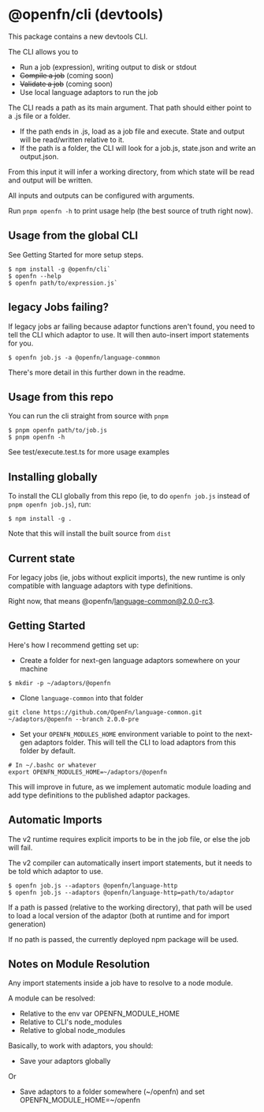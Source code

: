 # @openfn/cli (devtools)

This package contains a new devtools CLI.

The CLI allows you to

- Run a job (expression), writing output to disk or stdout
- ~~Compile a job~~ (coming soon)
- ~~Validate a job~~ (coming soon)
- Use local language adaptors to run the job

The CLI reads a path as its main argument. That path should either point to a .js file or a folder.

- If the path ends in .js, load as a job file and execute. State and output will be read/written relative to it.
- If the path is a folder, the CLI will look for a job.js, state.json and write an output.json.

From this input it will infer a working directory, from which state will be read and output will be written.

All inputs and outputs can be configured with arguments.

Run `pnpm openfn -h` to print usage help (the best source of truth right now).

## Usage from the global CLI

See Getting Started for more setup steps.

```
$ npm install -g @openfn/cli`
$ openfn --help
$ openfn path/to/expression.js`
```

## legacy Jobs failing?

If legacy jobs ar failing because adaptor functions aren't found, you need to tell the CLI which adaptor to use. It will then auto-insert import statements for you.

```
$ openfn job.js -a @openfn/language-commmon
```

There's more detail in this further down in the readme.

## Usage from this repo

You can run the cli straight from source with `pnpm`

```
$ pnpm openfn path/to/job.js
$ pnpm openfn -h
```

See test/execute.test.ts for more usage examples

## Installing globally

To install the CLI globally from this repo (ie, to do `openfn job.js` instead of `pnpm openfn job.js`), run:

```
$ npm install -g .
```

Note that this will install the built source from `dist`

## Current state

For legacy jobs (ie, jobs without explicit imports), the new runtime is only compatible with language adaptors with type definitions.

Right now, that means @openfn/language-common@2.0.0-rc3.

## Getting Started

Here's how I recommend getting set up:

- Create a folder for next-gen language adaptors somewhere on your machine

```
$ mkdir -p ~/adaptors/@openfn
```

- Clone `language-common` into that folder

```
git clone https://github.com/OpenFn/language-common.git ~/adaptors/@openfn --branch 2.0.0-pre
```

- Set your `OPENFN_MODULES_HOME` environment variable to point to the next-gen adaptors folder. This will tell the CLI to load adaptors from this folder by default.

```
# In ~/.bashc or whatever
export OPENFN_MODULES_HOME=~/adaptors/@openfn
```

This will improve in future, as we implement automatic module loading and add type definitions to the published adaptor packages.

## Automatic Imports

The v2 runtime requires explicit imports to be in the job file, or else the job will fail.

The v2 compiler can automatically insert import statements, but it needs to be told which adaptor to use.

```
$ openfn job.js --adaptors @openfn/language-http
$ openfn job.js --adaptors @openfn/language-http=path/to/adaptor
```

If a path is passed (relative to the working directory), that path will be used to load a local version of the adaptor (both at runtime and for import generation)

If no path is passed, the currently deployed npm package will be used.

## Notes on Module Resolution

Any import statements inside a job have to resolve to a node module.

A module can be resolved:

- Relative to the env var OPENFN_MODULE_HOME
- Relative to CLI's node_modules
- Relative to global node_modules

Basically, to work with adaptors, you should:

- Save your adaptors globally

Or

- Save adaptors to a folder somewhere (~/openfn) and set OPENFN_MODULE_HOME=~/openfn
